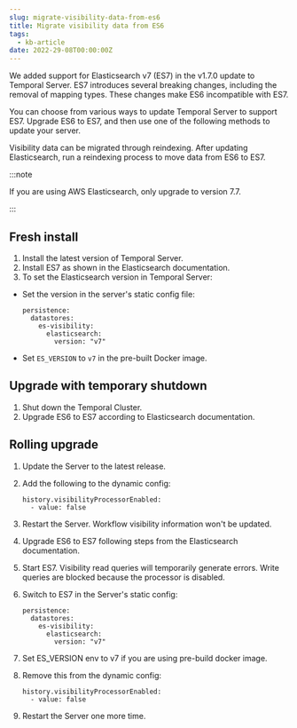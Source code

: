 ```yaml
---
slug: migrate-visibility-data-from-es6
title: Migrate visibility data from ES6
tags:
  - kb-article
date: 2022-29-08T00:00:00Z
---
```


We added support for Elasticsearch v7 (ES7) in the v1.7.0 update to Temporal Server.
ES7 introduces several breaking changes, including the removal of mapping types.
These changes make ES6 incompatible with ES7.

You can choose from various ways to update Temporal Server to support ES7.
Upgrade ES6 to ES7, and then use one of the following methods to update your server.

Visibility data can be migrated through reindexing.
After updating Elasticsearch, run a reindexing process to move data from ES6 to ES7.

:::note

If you are using AWS Elasticsearch, only upgrade to version 7.7.

:::

## Fresh install

1. Install the latest version of Temporal Server.
1. Install ES7 as shown in the Elasticsearch documentation.
1. To set the Elasticsearch version in Temporal Server:

- Set the version in the server's static config file:

  ```
  persistence:
    datastores:
      es-visibility:
        elasticsearch:
          version: "v7"
  ```

- Set `ES_VERSION` to `v7` in the pre-built Docker image.

## Upgrade with temporary shutdown

1. Shut down the Temporal Cluster.
1. Upgrade ES6 to ES7 according to Elasticsearch documentation.

## Rolling upgrade

1. Update the Server to the latest release.
1. Add the following to the dynamic config:

   ```
   history.visibilityProcessorEnabled:
     - value: false
   ```

3. Restart the Server.
   Workflow visibility information won't be updated.

4. Upgrade ES6 to ES7 following steps from the Elasticsearch documentation.

5. Start ES7.
   Visibility read queries will temporarily generate errors.
   Write queries are blocked because the processor is disabled.

6. Switch to ES7 in the Server's static config:

   ```
   persistence:
     datastores:
       es-visibility:
         elasticsearch:
           version: "v7"
   ```

7. Set ES_VERSION env to v7 if you are using pre-build docker image.

8. Remove this from the dynamic config:

   ```
   history.visibilityProcessorEnabled:
     - value: false
   ```

9. Restart the Server one more time.
